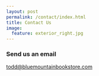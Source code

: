 ```yaml
---
layout: post
permalink: /contact/index.html
title: Contact Us
image:
  feature: exterior_right.jpg
---
```


### Send us an email
<a id="mail" href="mailto:{{ site.owner.email }}"><span class="foot-link">todd@bluemountainbookstore.com</span></a>
